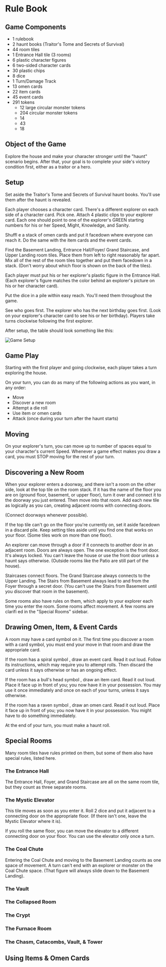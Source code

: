 # Rule Book
<!-- Source: https://www.ultraboardgames.com/betrayal-at-house-on-the-hill/game-rules.php -->

## Game Components
  - 1 rulebook
  - 2 haunt books (Traitor's Tome and Secrets of Survival)
  - 44 room tiles
  - 1 Entrance Hall tile (3 rooms)
  - 6 plastic character figures
  - 6 two-sided character cards
  - 30 plastic chips
  - 8 dice
  - 1 Turn/Damage Track
  - 13 omen cards
  - 22 item cards
  - 45 event cards
  - 291 tokens
    - 12 large circular monster tokens
    - 204 circular monster tokens
    - 14
    - 43
    - 18

## Object of the Game
Explore the house and make your character stronger until the "haunt" scenario begins. After that, your goal is to complete your side's victory condition first, either as a traitor or a hero.

## Setup
Set aside the Traitor's Tome and Secrets of Survival haunt books. You'll use them after the haunt is revealed.

Each player chooses a character card. There's a different explorer on each side of a character card. Pick one.
Attach 4 plastic clips to your explorer card. Each one should point to one of the explorer's GREEN starting numbers for his or her Speed, Might, Knowledge, and Sanity.

Shuffl e a stack of omen cards and put it facedown where everyone can reach it. Do the same with the item cards and the event cards.

Find the Basement Landing, Entrance Hall/Foyer/ Grand Staircase, and Upper Landing room tiles. Place them from left to right reasonably far apart.
Mix all of the rest of the room tiles together and put them facedown in a stack. (Don't worry about which floor is shown on the back of the tiles).

Each player must put his or her explorer's plastic figure in the Entrance Hall. (Each explorer's figure matches the color behind an explorer's picture on his or her character card).

Put the dice in a pile within easy reach. You'll need them throughout the game.

See who goes first. The explorer who has the next birthday goes first. (Look on your explorer's character card to see his or her birthday). Players take turns clockwise following the first explorer.

After setup, the table should look something like this:
<!-- Source: https://www.ultraboardgames.com/betrayal-at-house-on-the-hill/game-rules.php -->
<img src="documents/setup.png" alt="Game Setup">


## Game Play
Starting with the first player and going clockwise, each player takes a turn exploring the house.

On your turn, you can do as many of the following actions as you want, in any order:

 - Move
 -  Discover a new room
 - Attempt a die roll
 - Use item or omen cards
 - Attack (once during your turn after the haunt starts)

## Moving
On your explorer's turn, you can move up to number of spaces equal to your character's current Speed. Whenever a game effect makes you draw a card, you must STOP moving for the rest of your turn.

## Discovering a New Room
When your explorer enters a doorway, and there isn't a room on the other side, look at the top tile on the room stack. If it has the name of the floor you are on (ground floor, basement, or upper floor), turn it over and connect it to the doorway you just entered. Then move into that room. Add each new tile as logically as you can, creating adjacent rooms with connecting doors.

(Connect doorways whenever possible).

If the top tile can't go on the floor you're currently on, set it aside facedown in a discard pile. Keep setting tiles aside until you find one that works on your floor. (Some tiles work on more than one floor).

An explorer can move through a door if it connects to another door in an adjacent room. Doors are always open. The one exception is the front door. It's always locked. You can't leave the house or use the front door unless a haunt says otherwise. (Outside rooms like the Patio are still part of the house).

Staircases connect floors. The Grand Staircase always connects to the Upper Landing. The Stairs from Basement always lead to and from the Foyer through a secret door. (You can't use the Stairs from Basement until you discover that room in the basement).

Some rooms also have rules on them, which apply to your explorer each time you enter the room. Some rooms affect movement. A few rooms are clarifi ed in the "Special Rooms" sidebar.

## Drawing Omen, Item, & Event Cards
A room may have a card symbol on it. The first time you discover a room with a card symbol, you must end your move in that room and draw the appropriate card.

If the room has a spiral symbol , draw an event card. Read it out loud. Follow its instructions, which may require you to attempt rolls. Then discard the card unless it says otherwise or has an ongoing effect.

If the room has a bull's head symbol , draw an item card. Read it out loud. Place it face up in front of you; you now have it in your possession. You may use it once immediately and once on each of your turns, unless it says otherwise.

If the room has a raven symbol , draw an omen card. Read it out loud. Place it face up in front of you; you now have it in your possession. You might have to do something immediately.

At the end of your turn, you must make a haunt roll.


## Special Rooms
Many room tiles have rules printed on them, but some of them also have special rules, listed here.

### The Entrance Hall
The Entrance Hall, Foyer, and Grand Staircase are all on the same room tile, but they count as three separate rooms.

### The Mystic Elevator
This tile moves as soon as you enter it. Roll 2 dice and put it adjacent to a connecting door on the appropriate floor. (If there isn't one, leave the Mystic Elevator where it is).

If you roll the same floor, you can move the elevator to a different connecting door on your floor. You can use the elevator only once a turn.

### The Coal Chute
Entering the Coal Chute and moving to the Basement Landing counts as one space of movement. A turn can't end with an explorer or monster on the Coal Chute space. (That figure will always slide down to the Basement Landing).

### The Vault
### The Collapsed Room
### The Crypt
### The Furnace Room
### The Chasm, Catacombs, Vault, & Tower

## Using Items & Omen Cards
